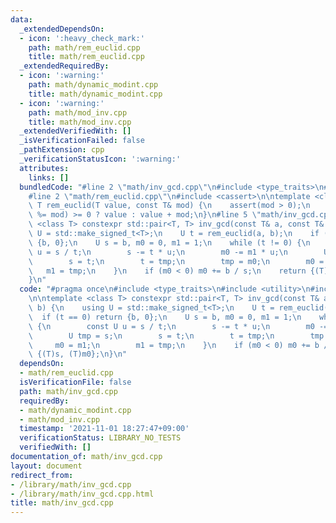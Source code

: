 ```yaml
---
data:
  _extendedDependsOn:
  - icon: ':heavy_check_mark:'
    path: math/rem_euclid.cpp
    title: math/rem_euclid.cpp
  _extendedRequiredBy:
  - icon: ':warning:'
    path: math/dynamic_modint.cpp
    title: math/dynamic_modint.cpp
  - icon: ':warning:'
    path: math/mod_inv.cpp
    title: math/mod_inv.cpp
  _extendedVerifiedWith: []
  _isVerificationFailed: false
  _pathExtension: cpp
  _verificationStatusIcon: ':warning:'
  attributes:
    links: []
  bundledCode: "#line 2 \"math/inv_gcd.cpp\"\n#include <type_traits>\n#include <utility>\n\
    #line 2 \"math/rem_euclid.cpp\"\n#include <cassert>\n\ntemplate <class T> constexpr\
    \ T rem_euclid(T value, const T& mod) {\n    assert(mod > 0);\n    return (value\
    \ %= mod) >= 0 ? value : value + mod;\n}\n#line 5 \"math/inv_gcd.cpp\"\n\ntemplate\
    \ <class T> constexpr std::pair<T, T> inv_gcd(const T& a, const T& b) {\n    using\
    \ U = std::make_signed_t<T>;\n    U t = rem_euclid(a, b);\n    if (t == 0) return\
    \ {b, 0};\n    U s = b, m0 = 0, m1 = 1;\n    while (t != 0) {\n        const U\
    \ u = s / t;\n        s -= t * u;\n        m0 -= m1 * u;\n        U tmp = s;\n\
    \        s = t;\n        t = tmp;\n        tmp = m0;\n        m0 = m1;\n     \
    \   m1 = tmp;\n    }\n    if (m0 < 0) m0 += b / s;\n    return {(T)s, (T)m0};\n\
    }\n"
  code: "#pragma once\n#include <type_traits>\n#include <utility>\n#include \"../math/rem_euclid.cpp\"\
    \n\ntemplate <class T> constexpr std::pair<T, T> inv_gcd(const T& a, const T&\
    \ b) {\n    using U = std::make_signed_t<T>;\n    U t = rem_euclid(a, b);\n  \
    \  if (t == 0) return {b, 0};\n    U s = b, m0 = 0, m1 = 1;\n    while (t != 0)\
    \ {\n        const U u = s / t;\n        s -= t * u;\n        m0 -= m1 * u;\n\
    \        U tmp = s;\n        s = t;\n        t = tmp;\n        tmp = m0;\n   \
    \     m0 = m1;\n        m1 = tmp;\n    }\n    if (m0 < 0) m0 += b / s;\n    return\
    \ {(T)s, (T)m0};\n}\n"
  dependsOn:
  - math/rem_euclid.cpp
  isVerificationFile: false
  path: math/inv_gcd.cpp
  requiredBy:
  - math/dynamic_modint.cpp
  - math/mod_inv.cpp
  timestamp: '2021-11-01 18:27:47+09:00'
  verificationStatus: LIBRARY_NO_TESTS
  verifiedWith: []
documentation_of: math/inv_gcd.cpp
layout: document
redirect_from:
- /library/math/inv_gcd.cpp
- /library/math/inv_gcd.cpp.html
title: math/inv_gcd.cpp
---
```

